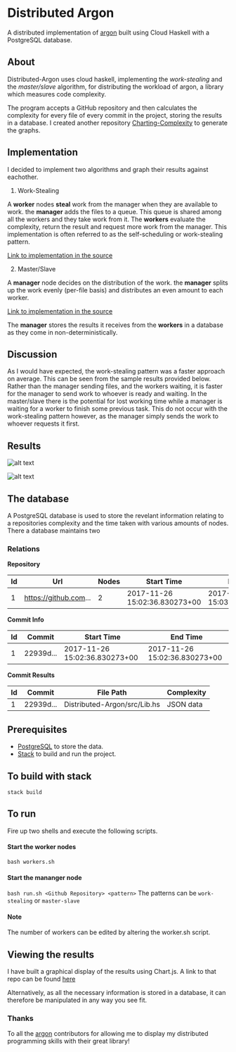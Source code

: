 # Distributed Argon

A distributed implementation of [argon](https://github.com/rubik/argon) built using Cloud Haskell with a PostgreSQL database.

## About
Distributed-Argon uses cloud haskell, implementing the _work-stealing_ and the _master/slave_ algorithm, for distributing the workload of argon, a library which measures code complexity. 

The program accepts a GitHub repository and then calculates the complexity for every file of every commit in the project, storing the results in a database. I created another repository [Charting-Complexity]() to generate the graphs.

## Implementation
I decided to implement two algorithms and graph their results against eachother.

1. Work-Stealing

A __worker__ nodes __steal__ work from the manager when they are available to work. the __manager__ adds the files to a queue. This queue is shared among all the workers and they take work from it. The __workers__ evaluate the complexity, return the result and request more work from the manager. This implementation is often referred to as the self-scheduling or work-stealing pattern.

[Link to implementation in the source](https://github.com/McGizzle/Distributed-Argon/blob/aa160c1d58f0ce72e3940e10a3876750533cc077/src/Lib.hs#L100)

2. Master/Slave

A __manager__ node decides on the distribution of the work. the __manager__ splits up the work evenly (per-file basis) and distributes an even amount to each worker.

[Link to implementation in the source](https://github.com/McGizzle/Distributed-Argon/blob/aa160c1d58f0ce72e3940e10a3876750533cc077/src/Lib.hs#L111)

The __manager__ stores the results it receives from the __workers__ in a database as they come in non-deterministically. 

## Discussion
As I would have expected, the work-stealing pattern was a faster approach on average. This can be seen from the sample results provided below. Rather than the manager sending files, and the workers waiting, it is faster for the manager to send work to whoever is ready and waiting. In the master/slave there is the potential for lost working time while a manager is waiting for a worker to finish some previous task. This do not occur with the work-stealing pattern however, as the manager simply sends the work to whoever requests it first.

## Results
![alt text](http://McGizzle.com/Distributed-Argon/image2.jpeg)

![alt text](http://McGizzle.com/Distributed-Argon/image1.jpeg)


## The database
A PostgreSQL database is used to store the revelant information relating to a repositories complexity and the time taken with various amounts of nodes. There a  database maintains two 

### Relations

__Repository__ 

| Id | Url | Nodes | Start Time| End time| Pattern |
| --- | --- | --- | --- | --- | --- |
| 1 | https://github.com... | 2 | 2017-11-26 15:02:36.830273+00 | 2017-11-26 15:03:25.63044+00 | work-stealing|

__Commit Info__ 

| Id | Commit | Start Time | End Time |
| --- | --- | --- | --- |
| 1 | 22939d... | 2017-11-26 15:02:36.830273+00 | 2017-11-26 15:02:36.830273+00 |

__Commit Results__

| Id | Commit | File Path | Complexity |
| --- | --- | ---- | --- |
| 1 | 22939d... |  Distributed-Argon/src/Lib.hs | JSON data |


## Prerequisites
* [PostgreSQL](https://www.postgresql.org/) to store the data.
* [Stack](https://docs.haskellstack.org/en/stable/README/) to build and run the project.

## To build with stack
``` stack build ```

## To run
Fire up two shells and execute the following scripts.
#### Start the worker nodes
```bash workers.sh```
#### Start the mananger node
```bash run.sh <Github Repository> <pattern>```
The patterns can be 
`work-stealing` or `master-slave`
#### Note
The number of workers can be edited by altering the worker.sh script.

## Viewing the results
I have built a graphical display of the results using Chart.js. A link to that repo can be found [here](https://github.com/McGizzle/Charting-Complexity)

Alternatively, as all the necessary information is stored in a database, it can therefore be manipulated in any way you see fit.

### Thanks
To all the [argon](https://github.com/rubik/argon) contributors for allowing me to display my distributed programming skills with their great library!
